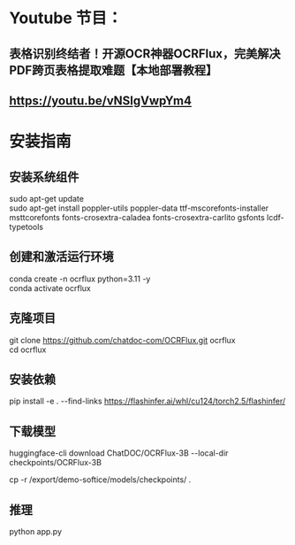 # Youtube 节目：
## 表格识别终结者！开源OCR神器OCRFlux，完美解决PDF跨页表格提取难题【本地部署教程】
## https://youtu.be/vNSlgVwpYm4

# 安装指南
## 安装系统组件
sudo apt-get update  
sudo apt-get install poppler-utils poppler-data ttf-mscorefonts-installer msttcorefonts fonts-crosextra-caladea fonts-crosextra-carlito gsfonts lcdf-typetools  

## 创建和激活运行环境
conda create -n ocrflux python=3.11 -y  
conda activate ocrflux  

## 克隆项目
git clone https://github.com/chatdoc-com/OCRFlux.git ocrflux  
cd ocrflux  

## 安装依赖
pip install -e . --find-links https://flashinfer.ai/whl/cu124/torch2.5/flashinfer/  

## 下载模型
huggingface-cli download ChatDOC/OCRFlux-3B --local-dir checkpoints/OCRFlux-3B  

cp -r /export/demo-softice/models/checkpoints/ .  

## 推理
python app.py  




  












 

















